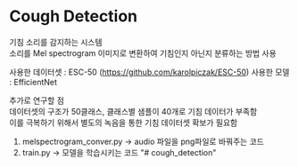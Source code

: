 # Cough Detection

기침 소리를 감지하는 시스템  
소리를 Mel spectrogram 이미지로 변환하여 기침인지 아닌지 분류하는 방법 사용  
  
사용한 데이터셋 : ESC-50 (https://github.com/karolpiczak/ESC-50)
사용한 모델 : EfficientNet

추가로 연구할 점  
데이터셋의 구조가 50클래스, 클래스별 샘플이 40개로 기침 데이터가 부족함  
이를 극복하기 위해서 별도의 녹음을 통한 기침 데이터셋 확보가 필요함  

  
1. melspectrogram_conver.py -> audio 파일을 png파일로 바꿔주는 코드
2. train.py -> 모델을 학습시키는 코드
"# cough_detection" 
